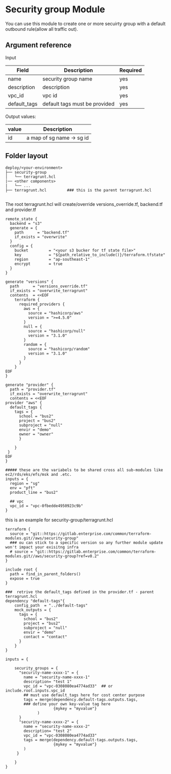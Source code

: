 # Security group Module

You can use this module to create one or more secuirty group with a default outbound rule(allow all traffic out). 


## Argument reference

Input

| Field      | Description | Required|
| ----------- | ----------- |---------|
| name | security group name  |  yes |
| description |description| yes|
| vpc_id  |  vpc id | yes|
| default_tags | default tags must be provided | yes|

Output values:

| value      | Description | 
| ----------- | ----------- |
|  id | a map of sg name -> sg id|

## Folder layout
```
deploy/<your-environment>
├── security-group
│   └── terragrunt.hcl
|── <other components>
|   └── ...
├── terragrunt.hcl         ### this is the parent terragrunt.hcl


```
The root terragrunt.hcl will create/override versions_override.tf, backend.tf and provider.tf

```
remote_state {
  backend = "s3"
  generate = {
    path      = "backend.tf"
    if_exists = "overwrite"
  }
  config = {
    bucket         = "<your s3 bucker for tf state file>"
    key            = "${path_relative_to_include()}/terraform.tfstate"
    region         = "ap-southeast-1"
    encrypt        = true
  }
}

generate "versions" {
  path      = "versions_override.tf"
  if_exists = "overwrite_terragrunt"
  contents  = <<EOF
    terraform {
      required_providers {
        aws = {
          source = "hashicorp/aws"
          version = ">=4.5.0"
        }
        null = {
          source = "hashicorp/null"
          version = "3.1.0"
        }
        random = {
          source = "hashicorp/random"
          version = "3.1.0"
        }
      }
    }
EOF
}

generate "provider" {
  path = "provider.tf"
  if_exists = "overwrite_terragrunt"
  contents = <<EOF
provider "aws" {
  default_tags {
    tags = {
      school = "bus2"
      project = "bus2"
      subproject = "null"
      envir = "demo"
      owner = "owner"
      }

    }
 }
EOF
}

##### these are the variabels to be shared cross all sub-modules like ec2/rds/eks/efs/msk and .etc.
inputs = {
  region = "sg"
  env = "pft"
  product_line = "bus2"

  ## vpc
  vpc_id = "vpc-0fbedde4950923c9b"
}
```

this is an example for security-group/terragrunt.hcl
```
terraform {
  source = "git::https://gitlab.enterprise.com/common/terraform-modules.git//aws/security-group"
  ### ou can stick to a specific version so any further module update won't impact your exisitng infra
  # source = "git::https://gitlab.enterprise.com/common/terraform-modules.git//aws/security-group?ref=v0.2"
}

include root {
  path = find_in_parent_folders()
  expose = true
}

###  retrive the default_tags defined in the provider.tf - parent terragrunt.hcl
dependency "default-tags"{
    config_path  = "../default-tags"
    mock_outputs = {
      tags = {
        school = "bus2"
        project = "bus2"
        subproject = "null"
        envir = "demo"
        contact = "contact"
      }
    }
}

inputs = {

    security_groups = {
      "security-name-xxxx-1" = {
        name = "security-name-xxxx-1"
        description= "test 1"
        vpc_id = "vpc-0308080ea4774ad33"  ## or include.root.inputs.vpc_id
        ## must use default_tags here for cost center purpose
        tags = merge(dependency.default-tags.outputs.tags,
        ### define your own key-value tag here
                     {mykey = "myvalue"}
              )
      }
      "security-name-xxxx-2" = {
        name = "security-name-xxxx-2"
        description= "test 2"
        vpc_id = "vpc-0308080ea4774ad33"
        tags = merge(dependency.default-tags.outputs.tags,
                     {mykey = "myvalue"}
        )
     }
  
    }
}
```



